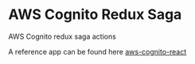# AWS Cognito Redux Saga

AWS Cognito redux saga actions

A reference app can be found here
[aws-cognito-react](http://cognito.dbroadhurst.net)
